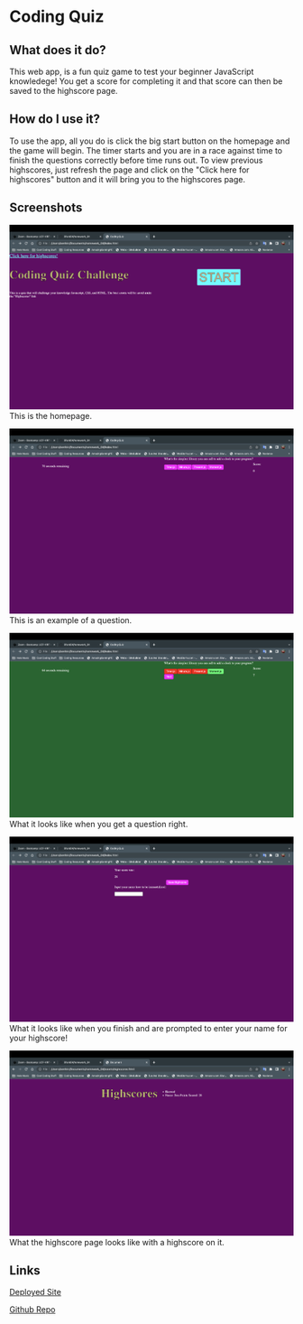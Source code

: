 # Coding Quiz

## What does it do?

This web app, is a fun quiz game to test your beginner JavaScript knowledege! You get a score for completing it and that score can then be saved to the highscore page.

## How do I use it?

To use the app, all you do is click the big start button on the homepage and the game will begin. The timer starts and you are in a race against time to finish the questions correctly before time runs out. To view previous highscores, just refresh the page and click on the "Click here for highscores" button and it will bring you to the highscores page.

## Screenshots

![This is the homepage](./assets/images/Screen%20Shot%202022-10-28%20at%207.09.29%20PM.png)
This is the homepage.

![](./assets/images/Screen%20Shot%202022-10-28%20at%207.09.36%20PM.png)
This is an example of a question.

![](./assets/images/Screen%20Shot%202022-10-28%20at%207.09.42%20PM.png)
What it looks like when you get a question right.

![](./assets/images/Screen%20Shot%202022-10-28%20at%207.10.26%20PM.png)
What it looks like when you finish and are prompted to enter your name for your highscore!

![](./assets/images/Screen%20Shot%202022-10-28%20at%207.10.08%20PM.png)
What the highscore page looks like with a highscore on it.

## Links
[Deployed Site](https://bfunk54.github.io/homework_04/)

[Github Repo](https://github.com/Bfunk54/homework_04)